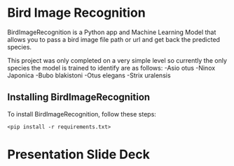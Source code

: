 # Bird Image Recognition

BirdImageRecognition is a Python app and Machine Learning Model that allows you to pass a bird image file path or url and get back the predicted species.

This project was only completed on a very simple level so currently the only species the model is trained to identify are as follows:
-Asio otus
-Ninox Japonica
-Bubo blakistoni
-Otus elegans
-Strix uralensis

## Installing BirdImageRecognition

To install BirdImageRecognition, follow these steps:

```
<pip install -r requirements.txt>
```

# Presentation Slide Deck

[<Google Slides>](<https://docs.google.com/presentation/d/1SY2lq3x1mPxDGYH25CfF5apq2GkaCg2b6weD8d7hgbs/edit?usp=sharing>)
